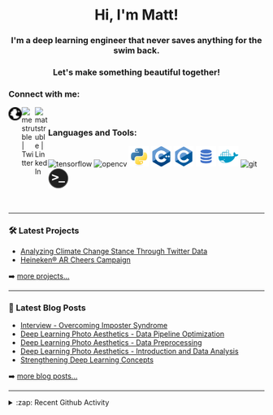 <h1 align="center">Hi, I'm Matt!</h1>
<h3 align="center">I'm a deep learning engineer that never saves anything for the swim back.</h4> 
<h3 align='center'>Let's make something beautiful together!</h4>

### Connect with me:

[<img align="left" alt="mattstruble.com" width="26px" src="https://raw.githubusercontent.com/iconic/open-iconic/master/svg/globe.svg" />](https://www.mattstruble.com)
[<img align="left" alt="mestruble | Twitter" width="26px" src="https://cdn.jsdelivr.net/npm/simple-icons@v3/icons/twitter.svg" />](https://twitter.com/mestruble)
[<img align="left" alt="mattstruble | LinkedIn" width="26px" src="https://cdn.jsdelivr.net/npm/simple-icons@v3/icons/linkedin.svg" />](https://linkedin.com/in/mattstruble)

<br />

### Languages and Tools:

<p align="left">
    <img src="https://www.vectorlogo.zone/logos/tensorflow/tensorflow-icon.svg" alt="tensorflow" width="40"/>
    <img src="https://www.vectorlogo.zone/logos/opencv/opencv-icon.svg" alt="opencv" width="40" height="40"/> 
    <img src="https://raw.githubusercontent.com/devicons/devicon/master/icons/python/python-original.svg" alt="python" width="40"/> 
    <img src="https://raw.githubusercontent.com/devicons/devicon/master/icons/cplusplus/cplusplus-original.svg" alt="cplusplus" width="40"/> 
    <img src="https://raw.githubusercontent.com/devicons/devicon/master/icons/c/c-original.svg" alt="c" width="40"/> 
    <img src="https://raw.githubusercontent.com/github/explore/80688e429a7d4ef2fca1e82350fe8e3517d3494d/topics/sql/sql.png" alt="sql" width="40"/> 
    <img src="https://raw.githubusercontent.com/devicons/devicon/master/icons/docker/docker-plain.svg" alt="docker" width="40"/> 
    <img src="https://www.vectorlogo.zone/logos/git-scm/git-scm-icon.svg" alt="git" width="40" height="40"/> 
    <img src="https://raw.githubusercontent.com/github/explore/80688e429a7d4ef2fca1e82350fe8e3517d3494d/topics/terminal/terminal.png" alt="terminal" width="40"/> 
</p>

<br />

---

### 🛠 Latest Projects 
<!-- PROJECTS:START -->
- [Analyzing Climate Change Stance Through Twitter Data](https://mattstruble.com/projects/analyzing-climate-change)
- [Heineken® AR Cheers Campaign](https://mattstruble.com/projects/heineken-ar)
<!-- PROJECTS:END -->

➡️ [more projects...](https://mattstruble.com/projects)

---

### 📕 Latest Blog Posts
<!-- BLOG-POST:START -->
- [Interview - Overcoming Imposter Syndrome](https://mattstruble.com/blog/deeplearning-ai)
- [Deep Learning Photo Aesthetics - Data Pipeline Optimization](https://mattstruble.com/blog/dlpa-data-optimization)
- [Deep Learning Photo Aesthetics - Data Preprocessing](https://mattstruble.com/blog/dlpa-data-preprocessing)
- [Deep Learning Photo Aesthetics - Introduction and Data Analysis](https://mattstruble.com/blog/dlpa-intro-data-analysis)
- [Strengthening Deep Learning Concepts](https://mattstruble.com/blog/strengthening-dl-concepts)
<!-- BLOG-POST:END -->

➡️ [more blog posts...](https://mattstruble.com/blog)

---

<details>
    <summary>:zap: Recent Github Activity</summary>
    
<!--START_SECTION:activity-->
1. 🎉 Merged PR [#17](https://github.com/mattstruble/infra/pull/17) in [mattstruble/infra](https://github.com/mattstruble/infra)
2. 💪 Opened PR [#17](https://github.com/mattstruble/infra/pull/17) in [mattstruble/infra](https://github.com/mattstruble/infra)
3. 🎉 Merged PR [#2](https://github.com/Pillar-ML/.github/pull/2) in [Pillar-ML/.github](https://github.com/Pillar-ML/.github)
4. 🎉 Merged PR [#1](https://github.com/Pillar-ML/.github/pull/1) in [Pillar-ML/.github](https://github.com/Pillar-ML/.github)
5. 🎉 Merged PR [#1](https://github.com/Pillar-ML/pillar-ml.github.io/pull/1) in [Pillar-ML/pillar-ml.github.io](https://github.com/Pillar-ML/pillar-ml.github.io)
<!--END_SECTION:activity-->
<!--END_SECTION:activity->>

</details>
